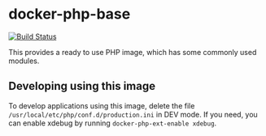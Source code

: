 docker-php-base
===============
[![Build Status](https://travis-ci.org/jeboehm/docker-php-base.svg?branch=7.2)](https://travis-ci.org/jeboehm/docker-php-nginx-base)

This provides a ready to use PHP image, which has some commonly used modules.

Developing using this image
---------------------------
To develop applications using this image, delete the file `/usr/local/etc/php/conf.d/production.ini` in DEV mode. If you need,
you can enable xdebug by running ```docker-php-ext-enable xdebug```.
